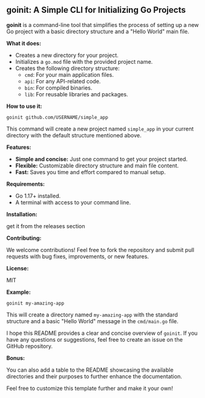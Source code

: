 ## goinit: A Simple CLI for Initializing Go Projects

**goinit** is a command-line tool that simplifies the process of setting up a new Go project with a basic directory structure and a "Hello World" main file. 

**What it does:**

* Creates a new directory for your project.
* Initializes a `go.mod` file with the provided project name.
* Creates the following directory structure:
    * `cmd`: For your main application files.
    * `api`: For any API-related code.
    * `bin`: For compiled binaries.
    * `lib`: For reusable libraries and packages.

**How to use it:**

```
goinit github.com/USERNAME/simple_app
```

This command will create a new project named `simple_app` in your current directory with the default structure mentioned above.

**Features:**

* **Simple and concise:** Just one command to get your project started.
* **Flexible:** Customizable directory structure and main file content.
* **Fast:** Saves you time and effort compared to manual setup.

**Requirements:**

* Go 1.17+ installed.
* A terminal with access to your command line.

**Installation:**

get it from the releases section

**Contributing:**

We welcome contributions! Feel free to fork the repository and submit pull requests with bug fixes, improvements, or new features.

**License:**

MIT

**Example:**

```
goinit my-amazing-app
```

This will create a directory named `my-amazing-app` with the standard structure and a basic "Hello World" message in the `cmd/main.go` file.


I hope this README provides a clear and concise overview of `goinit`. If you have any questions or suggestions, feel free to create an issue on the GitHub repository.

**Bonus:**

You can also add a table to the README showcasing the available directories and their purposes to further enhance the documentation.

Feel free to customize this template further and make it your own!

